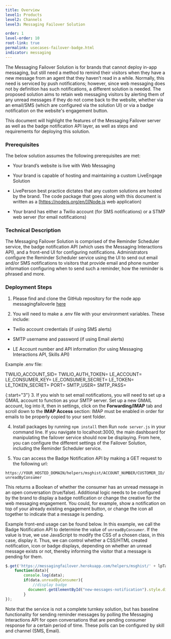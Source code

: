 ```yaml
---
title: Overview
level1: Products
level2: Channels
level3: Messaging Failover Solution

order: 1
level-order: 10
root-link: true
permalink: usecases-failover-badge.html
indicator: messaging
---
```


The Messaging Failover Solution is for brands that cannot deploy in-app messaging, but still need a method to remind their visitors when they have a new message from an agent that they haven’t read in a while. Normally, this need is serviced by push notifications; however, since web messaging does not by definition has such notifications, a different solution is needed. The proposed solution aims to retain web messaging visitors by alerting them of any unread messages if they do not come back to the website, whether via an email/SMS (which are configured via the solution UI) or via a badge notification on the website's engagement button.

This document will highlight the features of the Messaging Failover server as well as the badge notification API layer, as well as steps and requirements for deploying this solution.

### Prerequisites

The below solution assumes the following prerequisites are met:

* Your brand’s website is live with Web Messaging

* Your brand is capable of hosting and maintaining a custom LiveEngage Solution

* LivePerson best practice dictates that any custom solutions are hosted by the brand. The code package that goes along with this document is written as a [https://nodejs.org/en/](Node.js web application)

* Your brand has either a Twilio account (for SMS notifications) or a STMP web server (for email notifications)

### Technical Description

The Messaging Failover Solution is comprised of the Reminder Scheduler service, the badge notification API (which uses the Messaging Interactions API), and a front-end UI for configuring notifications. Administrators configure the Reminder Scheduler service using the UI to send out email and/or SMS notifications to visitors that provide email and phone number information configuring when to send such a reminder, how the reminder is phrased and more.

### Deployment Steps

1. Please find and clone the GitHub repository for the node app messagingfailoverle [here](https://github.com/cjames1224/messagingfailoverle)

2. You will need to make a .env file with your environment variables. These include:

* Twilio account credentials (if using SMS alerts)

* SMTP username and password (if using Email alerts)

* LE Account number and API information (for using Messaging Interactions API, Skills API)

Example .env file:

TWILIO_ACCOUNT_SID=
TWILIO_AUTH_TOKEN=
LE_ACCOUNT=
LE_CONSUMER_KEY=
LE_CONSUMER_SECRET=
LE_TOKEN=
LE_TOKEN_SECRET=
PORT=
SMTP_USER=
SMTP_PASS=

{:start="3"}
3. If you wish to set email notifications, you will need to set up a GMAIL account to function as your SMTP server. Set up a new GMAIL account, log into it, then in settings, click on the **Forwarding/IMAP** tab and scroll down to the **IMAP Access** section: IMAP must be enabled in order for emails to be properly copied to your sent folder.

4. Install packages by running `npm install` then Run `node server.js` in your command line. If you navigate to localhost:3000, the main dashboard for manipulating the failover service should now be displaying. From here, you can configure the different settings of the Failover Solution, including the Reminder Scheduler service.

5. You can access the Badge Notification API by making a GET request to the following url:

`https://YOUR_HOSTED_DOMAIN/helpers/msghist/ACCOUNT_NUMBER/CUSTOMER_ID/unreadByConsumer`

This returns a Boolean of whether the consumer has an unread message in an open conversation (true/false). Additional logic needs to be configured by the brand to display a badge notification or change the creative for the web messaging engagement. You could, for example, show a notification on top of your already existing engagement button, or change the icon all together to indicate that a message is pending.

Example front-end usage can be found below. In this example, we call the Badge Notification API to determine the value of `unreadByConsumer`. If the value is true, we use JavaScript to modify the CSS of a chosen class, in this case, display it. Thus, we can control whether a CSS/HTML created notification, icon or badge displays, depending on whether an unread message exists or not, thereby informing the visitor that a message is pending for them.

```javascript
$.get('https://messagingfailover.herokuapp.com/helpers/msghist/' + lpTag.site + '/' + jwt_decode(token).sub + '/unreadByConsumer',
	function(data){
		console.log(data);
		if(data.unreadByConsumer){
			//display badge
		  document.getElementById("new-messages-notification").style.display="table";
		}
});
```

Note that the service is not a complete turnkey solution,  but has baseline functionality for sending reminder messages by polling the Messaging Interactions API for open conversations that are pending consumer response for a certain period of time. These polls can be configured by skill and channel (SMS, Email).
